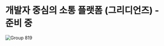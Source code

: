 # 개발자 중심의 소통 플랫폼 (그리디언즈) - 준비 중


![Group 819](https://user-images.githubusercontent.com/102597172/213759698-a42dc98f-16b4-47be-8819-ec6c74fb435e.png)
